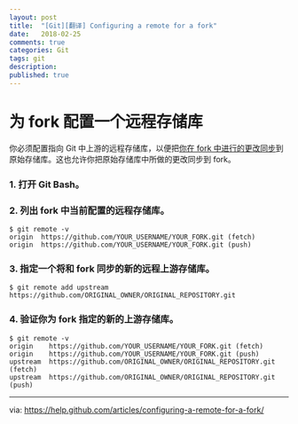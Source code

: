 ```yaml
---
layout: post
title:  "[Git][翻译] Configuring a remote for a fork"
date:   2018-02-25
comments: true
categories: Git
tags: git
description:
published: true
---
```


# 为 fork 配置一个远程存储库

你必须配置指向 Git 中上游的远程存储库，以便把[你在 fork 中进行的更改同步](https://help.github.com/articles/syncing-a-fork)到原始存储库。这也允许你把原始存储库中所做的更改同步到 fork。

### 1. 打开 Git Bash。

### 2. 列出 fork 中当前配置的远程存储库。

```
$ git remote -v
origin  https://github.com/YOUR_USERNAME/YOUR_FORK.git (fetch)
origin  https://github.com/YOUR_USERNAME/YOUR_FORK.git (push)
```

### 3. 指定一个将和 fork 同步的新的远程上游存储库。

```
$ git remote add upstream https://github.com/ORIGINAL_OWNER/ORIGINAL_REPOSITORY.git
```

### 4. 验证你为 fork 指定的新的上游存储库。

```
$ git remote -v
origin    https://github.com/YOUR_USERNAME/YOUR_FORK.git (fetch)
origin    https://github.com/YOUR_USERNAME/YOUR_FORK.git (push)
upstream  https://github.com/ORIGINAL_OWNER/ORIGINAL_REPOSITORY.git (fetch)
upstream  https://github.com/ORIGINAL_OWNER/ORIGINAL_REPOSITORY.git (push)
```

----------------

via: https://help.github.com/articles/configuring-a-remote-for-a-fork/
